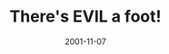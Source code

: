 ---
layout: base.njk
title : 'There&#39;s EVIL a foot!' 
view_title : 'There&#39;s EVIL a foot!' 
year : '2001' 
date : '2001-11-07' 
img_file : '../drawing/evilfoot.png' 
html_file : 'evilfoot' 
next_html : 'yourshadow.html' 
year_order : '244' 
permalink : "title/{{html_file}}.html"
---